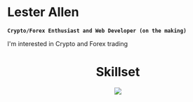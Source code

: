# Lester Allen
**`Crypto/Forex Enthusiast and Web Developer (on the making)`**

I'm interested in Crypto and Forex trading

<h1 align="center">Skillset</h1> 
<p align="center">
  <a href="https://skillicons.dev">
    <img src="https://skillicons.dev/icons?i=html,css,py,php" />
  </a>
</p>
<!--
**retselnella/retselnella** is a ✨ _special_ ✨ repository because its `README.md` (this file) appears on your GitHub profile.

Here are some ideas to get you started:

- 🔭 I’m currently working on ...
- 🌱 I’m currently learning ...
- 👯 I’m looking to collaborate on ...
- 🤔 I’m looking for help with ...
- 💬 Ask me about ...
- 📫 How to reach me: ...
- 😄 Pronouns: ...
- ⚡ Fun fact: ...
-->
